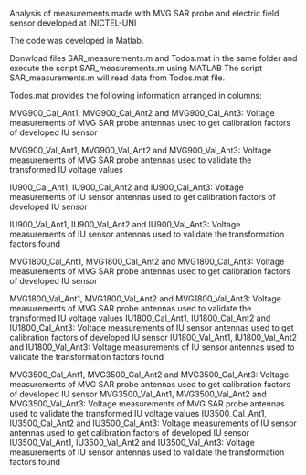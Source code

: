 Analysis of measurements made with MVG SAR probe and electric field sensor developed at INICTEL-UNI

The code was developed in Matlab.

Donwload files SAR_measurements.m and Todos.mat in the same folder and execute the script SAR_measurements.m using MATLAB
The script SAR_measurements.m will read data from Todos.mat file.

Todos.mat provides the following information arranged in columns:

MVG900_Cal_Ant1, MVG900_Cal_Ant2 and MVG900_Cal_Ant3: Voltage measurements of MVG SAR probe antennas used to get calibration factors of developed IU sensor

MVG900_Val_Ant1, MVG900_Val_Ant2 and MVG900_Val_Ant3: Voltage measurements of MVG SAR probe antennas used to validate the transformed IU voltage values

IU900_Cal_Ant1, IU900_Cal_Ant2 and IU900_Cal_Ant3: Voltage measurements of IU sensor antennas used to get calibration factors of developed IU sensor

IU900_Val_Ant1, IU900_Val_Ant2 and IU900_Val_Ant3: Voltage measurements of IU sensor antennas used to validate the transformation factors found


MVG1800_Cal_Ant1, MVG1800_Cal_Ant2 and MVG1800_Cal_Ant3: Voltage measurements of MVG SAR probe antennas used to get calibration factors of developed IU sensor

MVG1800_Val_Ant1, MVG1800_Val_Ant2 and MVG1800_Val_Ant3: Voltage measurements of MVG SAR probe antennas used to validate the transformed IU voltage values
IU1800_Cal_Ant1, IU1800_Cal_Ant2 and IU1800_Cal_Ant3: Voltage measurements of IU sensor antennas used to get calibration factors of developed IU sensor
IU1800_Val_Ant1, IU1800_Val_Ant2 and IU1800_Val_Ant3: Voltage measurements of IU sensor antennas used to validate the transformation factors found

MVG3500_Cal_Ant1, MVG3500_Cal_Ant2 and MVG3500_Cal_Ant3: Voltage measurements of MVG SAR probe antennas used to get calibration factors of developed IU sensor
MVG3500_Val_Ant1, MVG3500_Val_Ant2 and MVG3500_Val_Ant3: Voltage measurements of MVG SAR probe antennas used to validate the transformed IU voltage values
IU3500_Cal_Ant1, IU3500_Cal_Ant2 and IU3500_Cal_Ant3: Voltage measurements of IU sensor antennas used to get calibration factors of developed IU sensor
IU3500_Val_Ant1, IU3500_Val_Ant2 and IU3500_Val_Ant3: Voltage measurements of IU sensor antennas used to validate the transformation factors found

